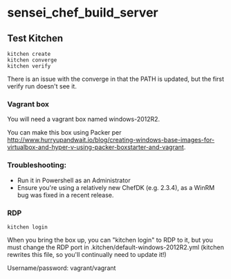 # sensei_chef_build_server

## Test Kitchen

```
kitchen create
kitchen converge
kitchen verify
```

There is an issue with the converge in that the PATH is updated, but
the first verify run doesn't see it.

### Vagrant box

You will need a vagrant box named windows-2012R2.

You can make this box using Packer per
http://www.hurryupandwait.io/blog/creating-windows-base-images-for-virtualbox-and-hyper-v-using-packer-boxstarter-and-vagrant.

### Troubleshooting:

* Run it in Powershell as an Administrator
* Ensure you're using a relatively new ChefDK (e.g. 2.3.4), as a WinRM
  bug was fixed in a recent release.

### RDP

```
kitchen login
```

When you bring the box up, you can "kitchen login" to RDP to it, but
you must change the RDP port in .kitchen/default-windows-2012R2.yml
(kitchen rewrites this file, so you'll continually need to update it!)

Username/password: vagrant/vagrant
